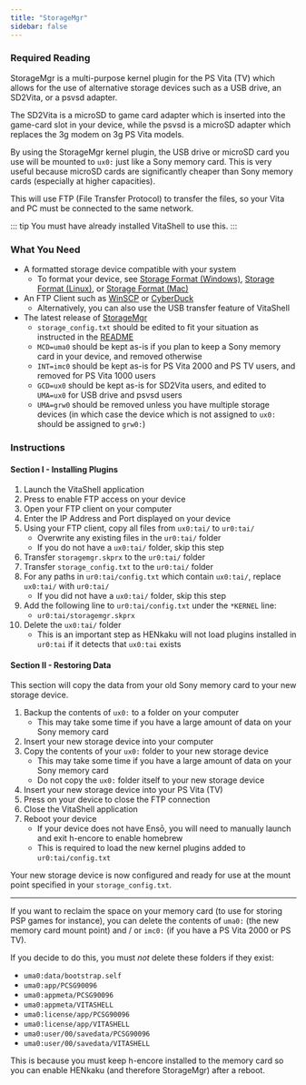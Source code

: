 ```yaml
---
title: "StorageMgr"
sidebar: false
---
```


### Required Reading

StorageMgr is a multi-purpose kernel plugin for the PS Vita (TV) which allows for the use of alternative storage devices such as a USB drive, an SD2Vita, or a psvsd adapter.

The SD2Vita is a microSD to game card adapter which is inserted into the game-card slot in your device, while the psvsd is a microSD adapter which replaces the 3g modem on 3g PS Vita models.

By using the StorageMgr kernel plugin, the USB drive or microSD card you use will be mounted to `ux0:` just like a Sony memory card. This is very useful because microSD cards are significantly cheaper than Sony memory cards (especially at higher capacities).

This will use FTP (File Transfer Protocol) to transfer the files, so your Vita and PC must be connected to the same network.

::: tip
You must have already installed VitaShell to use this.
:::

### What You Need

* A formatted storage device compatible with your system
  + To format your device, see [Storage Format (Windows)](storage-format-(windows)), [Storage Format (Linux)](storage-format-(linux)), or [Storage Format (Mac)](storage-format-(mac))
* An FTP Client such as [WinSCP](https://winscp.net/) or [CyberDuck](https://cyberduck.io/)
  + Alternatively, you can also use the USB transfer feature of VitaShell
* The latest release of [StorageMgr](https://github.com/CelesteBlue-dev/PSVita-StorageMgr/releases)
  + `storage_config.txt` should be edited to fit your situation as instructed in the [README](https://github.com/CelesteBlue-dev/PSVita-StorageMgr/blob/master/README.md#how-to-configure-storagemgr-)
  + `MCD=uma0` should be kept as-is if you plan to keep a Sony memory card in your device, and removed otherwise
  + `INT=imc0` should be kept as-is for PS Vita 2000 and PS TV users, and removed for PS Vita 1000 users
  + `GCD=ux0` should be kept as-is for SD2Vita users, and edited to `UMA=ux0` for USB drive and psvsd users
  + `UMA=grw0` should be removed unless you have multiple storage devices (in which case the device which is not assigned to `ux0:` should be assigned to `grw0:`)

### Instructions

#### Section I - Installing Plugins

1. Launch the VitaShell application
1. Press <Btn btn="SELECT" /> to enable FTP access on your device
1. Open your FTP client on your computer
1. Enter the IP Address and Port displayed on your device
1. Using your FTP client, copy all files from `ux0:tai/` to `ur0:tai/`
    + Overwrite any existing files in the `ur0:tai/` folder
    + If you do not have a `ux0:tai/` folder, skip this step
1. Transfer `storagemgr.skprx` to the `ur0:tai/` folder
1. Transfer `storage_config.txt` to  the `ur0:tai/` folder
1. For any paths in `ur0:tai/config.txt` which contain `ux0:tai/`, replace `ux0:tai/` with `ur0:tai/`
    + If you did not have a `ux0:tai/` folder, skip this step
1. Add the following line to `ur0:tai/config.txt` under the `*KERNEL` line:
    + `ur0:tai/storagemgr.skprx`
1. Delete the `ux0:tai/` folder
    + This is an important step as HENkaku will not load plugins installed in `ur0:tai` if it detects that `ux0:tai` exists

#### Section II - Restoring Data

This section will copy the data from your old Sony memory card to your new storage device.

1. Backup the contents of `ux0:` to a folder on your computer
    + This may take some time if you have a large amount of data on your Sony memory card
1. Insert your new storage device into your computer
1. Copy the contents of your `ux0:` folder to your new storage device
    + This may take some time if you have a large amount of data on your Sony memory card
    + Do not copy the `ux0:` folder itself to your new storage device
1. Insert your new storage device into your PS Vita (TV)
1. Press <Btn btn="cancel" /> on your device to close the FTP connection
1. Close the VitaShell application
1. Reboot your device
    + If your device does not have Ensō, you will need to manually launch and exit h-encore to enable homebrew
    + This is required to load the new kernel plugins added to `ur0:tai/config.txt`
    
Your new storage device is now configured and ready for use at the mount point specified in your `storage_config.txt`.

___

If you want to reclaim the space on your memory card (to use for storing PSP games for instance), you can delete the contents of `uma0:` (the new memory card mount point) and / or `imc0:` (if you have a PS Vita 2000 or PS TV).

If you decide to do this, you must *not* delete these folders if they exist:

  + `uma0:data/bootstrap.self`
  + `uma0:app/PCSG90096`
  + `uma0:appmeta/PCSG90096`
  + `uma0:appmeta/VITASHELL`
  + `uma0:license/app/PCSG90096`
  + `uma0:license/app/VITASHELL`
  + `uma0:user/00/savedata/PCSG90096`
  + `uma0:user/00/savedata/VITASHELL`

This is because you must keep h-encore installed to the memory card so you can enable HENkaku (and therefore StorageMgr) after a reboot.